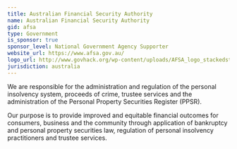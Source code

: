 ```yaml
---
title: Australian Financial Security Authority
name: Australian Financial Security Authority
gid: afsa
type: Government
is_sponsor: true
sponsor_level: National Government Agency Supporter
website_url: https://www.afsa.gov.au/
logo_url: http://www.govhack.org/wp-content/uploads/AFSA_logo_stackedstrip_blk_lrg-1.jpg
jurisdiction: australia
---
```


We are responsible for the administration and regulation of the personal insolvency system, proceeds of crime, trustee services and the administration of the Personal Property Securities Register (PPSR).

Our purpose is to provide improved and equitable financial outcomes for consumers, business and the community through application of bankruptcy and personal property securities law, regulation of personal insolvency practitioners and trustee services.